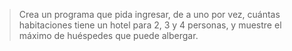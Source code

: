 > Crea un programa que pida ingresar, de a uno por vez, cuántas habitaciones tiene un hotel para 2, 3 y 4 personas, y muestre el máximo de huéspedes que puede albergar.

<style>
  .mu-browser {
    display: none;
  }
</style>